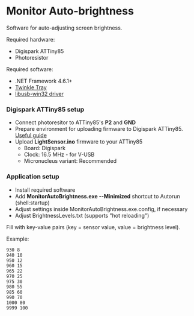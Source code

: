 # Monitor Auto-brightness

Software for auto-adjusting screen brightness.

Required hardware:
- Digispark ATTiny85
- Photoresistor

Required software:
- .NET Framework 4.6.1+
- [Twinkle Tray](https://github.com/xanderfrangos/twinkle-tray)
- [libusb-win32 driver](https://sourceforge.net/projects/libusb-win32/files/libusb-win32-releases/)

### Digispark ATTiny85 setup
- Connect photoresitor to ATTiny85's **P2** and **GND**
- Prepare environment for uploading firmware to Digispark ATTiny85. [Useful guide](https://www.best-microcontroller-projects.com/digispark-attiny85-arduino-install.html)
- Upload **LightSensor.ino** firmware to your ATTiny85
  - Board: Digispark
  - Clock: 16.5 MHz - for V-USB
  - Micronucleus variant: Recommended

### Application setup
- Install required software
- Add **MonitorAutoBrightness.exe --Minimized** shortcut to Autorun (shell:startup)
- Adjust settings inside MonitorAutoBrightness.exe.config, if necessary
- Adjust BrightnessLevels.txt (supports "hot reloading")

Fill with key-value pairs (key = sensor value, value = brightness level).

Example:
```
930 8
940 10
950 12
960 15
965 22
970 25
975 30
980 55
985 60
990 70
1000 80
9999 100
```
